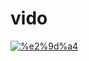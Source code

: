 # vido

[![%e2%9d%a4](https://img.shields.io/badge/license-MIT-blue.svg)](https://github.com/Nbsaw/vido/blob/master/LICENSE)

